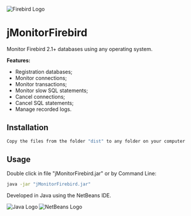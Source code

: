 ![Firebird Logo](https://www.totaljs.com/exports/firebird-logo.png)
# jMonitorFirebird
Monitor Firebird 2.1+ databases using any operating system.

__Features:__

- Registration databases;
- Monitor connections;
- Monitor transactions;
- Monitor slow SQL statements;
- Cancel connections;
- Cancel SQL statements;
- Manage recorded logs.

## Installation

```bash
Copy the files from the folder "dist" to any folder on your computer
```

## Usage
Double click in file "jMonitorFirebird.jar" or by Command Line:
```bash
java -jar "jMonitorFirebird.jar"
```

Developed in Java using the NetBeans IDE.

![Java Logo](http://dev.cooperati.com.br/wp-content/uploads/sites/7/2014/04/Java_Header.png) ![NetBeans Logo](https://netbeans.org/images_www/visual-guidelines/NB-logo-single.jpg)
